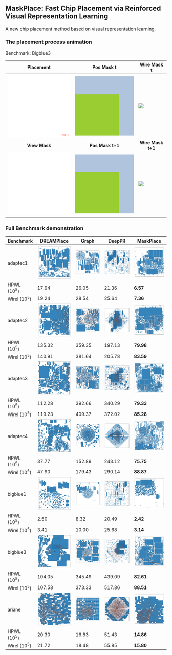 ## MaskPlace: Fast Chip Placement via Reinforced  Visual Representation Learning

A new chip placement method based on visual representation learning.

### The placement process animation

Benchmark: Bigblue3


|Placement| Pos Mask t | Wire Mask t |
|---|---|---|
|<img src="imgs/place.gif" width="250">|<img src="imgs/pos_img.gif" width="250">|<img src="imgs/net_img.gif" width="250">|
|<center><b> View Mask </b></center>| <center><b> Pos Mask t+1 </b></center>| <center><b> Wire Mask t+1 </b></center>|
|<img src="imgs/view_img.gif" width=250>|<img src="imgs/pos_img_next.gif" width=250> | <img src="imgs/net_img_next.gif" width=250>|


### Full Benchmark demonstration


|Benchmark| DREAMPlace | Graph | DeepPR | MaskPlace |
|---|---|---|---|---|
|adaptec1|<img src="imgs/dreamplace/adaptec1.png" width="160">|<img src="imgs/graph/adaptec1.png" width="160">|<img src="imgs/deeppr/adaptec1.png" width="160">|<img src="imgs/maskplace/adaptec1.png" width="160">|
|HPWL (10<sup>5</sup>)|17.94|26.05|21.36|<strong>6.57</strong>|
|Wirel (10<sup>5</sup>)|19.24|28.54|25.64|<strong>7.36</strong>|
|adaptec2|<img src="imgs/dreamplace/adaptec2.png" width="160">|<img src="imgs/graph/adaptec2.png" width="160"> | <img src="imgs/deeppr/adaptec2.png" width="160">|<img src="imgs/maskplace/adaptec2.png" width="160">|
|HPWL (10<sup>5</sup>)|135.32|359.35|197.13|<strong>79.98</strong>|
|Wirel (10<sup>5</sup>)|140.91|381.64|205.78|<strong>83.59</strong>|
|adaptec3|<img src="imgs/dreamplace/adaptec3.png" width="160">|<img src="imgs/graph/adaptec3.png" width="160"> | <img src="imgs/deeppr/adaptec3.png" width="160">|<img src="imgs/maskplace/adaptec3.png" width="160">|
|HPWL (10<sup>5</sup>)|112.28|392.66|340.29|<strong>79.33</strong>|
|Wirel (10<sup>5</sup>)|119.23|409.37|372.02|<strong>85.28</strong>|
|adaptec4|<img src="imgs/dreamplace/adaptec4.png" width="160">|<img src="imgs/graph/adaptec4.png" width="160"> | <img src="imgs/deeppr/adaptec4.png" width="160">|<img src="imgs/maskplace/adaptec4.png" width="160">|
|HPWL (10<sup>5</sup>)|37.77|152.89|243.12|<strong>75.75</strong>|
|Wirel (10<sup>5</sup>)|47.90|179.43|290.14|<strong>88.87</strong>|
|bigblue1|<img src="imgs/dreamplace/bigblue1.png" width="160">|<img src="imgs/graph/bigblue1.png" width="160"> | <img src="imgs/deeppr/bigblue1.png" width="160">|<img src="imgs/maskplace/bigblue1.png" width="160">|
|HPWL (10<sup>5</sup>)|2.50|8.32|20.49|<strong>2.42</strong>|
|Wirel (10<sup>5</sup>)|3.41|10.00|25.68|<strong>3.14</strong>|
|bigblue3|<img src="imgs/dreamplace/bigblue3.png" width="160">|<img src="imgs/graph/bigblue3.png" width="160"> | <img src="imgs/deeppr/bigblue3.png" width="160">|<img src="imgs/maskplace/bigblue3.png" width="160">|
|HPWL (10<sup>5</sup>)|104.05|345.49|439.09|<strong>82.61</strong>|
|Wirel (10<sup>5</sup>)|107.58|373.33|517.86|<strong>88.51</strong>|
|ariane|<img src="imgs/dreamplace/ariane.png" width="160">|<img src="imgs/graph/ariane.png" width="160"> | <img src="imgs/deeppr/ariane.png" width="160">|<img src="imgs/maskplace/ariane.png" width="160">|
|HPWL (10<sup>5</sup>)|20.30|16.83|51.43|<strong>14.86</strong>|
|Wirel (10<sup>5</sup>)|21.72|18.48|55.85|<strong>15.80</strong>|
